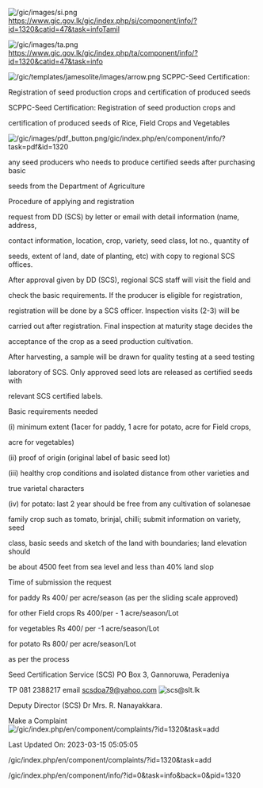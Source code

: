<!-- Source: https://gic.gov.lk/gic/index.php/en/component/info/?id=1320&catid=47&task=info -->

![/gic/images/si.png](/gic/images/si.png)https://www.gic.gov.lk/gic/index.php/si/component/info/?id=1320&catid=47&task=infoTamil

![/gic/images/ta.png](/gic/images/ta.png)https://www.gic.gov.lk/gic/index.php/ta/component/info/?id=1320&catid=47&task=info

![/gic/templates/jamesolite/images/arrow.png](/gic/templates/jamesolite/images/arrow.png) SCPPC-Seed Certification:

Registration of seed production crops and certification of produced seeds

SCPPC-Seed Certification: Registration of seed production crops and

certification of produced seeds of Rice, Field Crops and Vegetables

![/gic/images/pdf_button.png](/gic/images/pdf_button.png)/gic/index.php/en/component/info/?task=pdf&id=1320

any seed producers who needs to produce certified seeds after purchasing basic

seeds from the Department of Agriculture

Procedure of applying and registration

request from DD (SCS) by letter or email with detail information (name, address,

contact information, location, crop, variety, seed class, lot no., quantity of

seeds, extent of land, date of planting, etc) with copy to regional SCS offices.

After approval given by DD (SCS), regional SCS staff will visit the field and

check the basic requirements. If the producer is eligible for registration,

registration will be done by a SCS officer. Inspection visits (2-3) will be

carried out after registration. Final inspection at maturity stage decides the

acceptance of the crop as a seed production cultivation.

After harvesting, a sample will be drawn for quality testing at a seed testing

laboratory of SCS. Only approved seed lots are released as certified seeds with

relevant SCS certified labels.

Basic requirements needed

(i) minimum extent (1acer for paddy, 1 acre for potato, acre for Field crops,

acre for vegetables)

(ii) proof of origin (original label of basic seed lot)

(iii) healthy crop conditions and isolated distance from other varieties and

true varietal characters

(iv) for potato: last 2 year should be free from any cultivation of solanesae

family crop such as tomato, brinjal, chilli; submit information on variety, seed

class, basic seeds and sketch of the land with boundaries; land elevation should

be about 4500 feet from sea level and less than 40% land slop

Time of submission the request

for paddy Rs 400/ per acre/season (as per the sliding scale approved)

for other Field crops Rs 400/per - 1 acre/season/Lot

for vegetables Rs 400/ per -1 acre/season/Lot

for potato Rs 800/ per acre/season/Lot

as per the process

Seed Certification Service (SCS) PO Box 3, Gannoruwa, Peradeniya

TP 081 2388217 email scsdoa79@yahoo.com ![scs@slt.lk](scs@slt.lk)

Deputy Director (SCS) Dr Mrs. R. Nanayakkara.

Make a Complaint ![/gic/index.php/en/component/complaints/?id=1320&task=add](/gic/index.php/en/component/complaints/?id=1320&task=add)

Last Updated On: 2023-03-15 05:05:05

/gic/index.php/en/component/complaints/?id=1320&task=add

/gic/index.php/en/component/info/?id=0&task=info&back=0&pid=1320